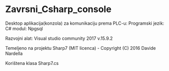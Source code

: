 # Zavrsni_Csharp_console

Desktop aplikacija(konzola) za komunikaciju prema PLC-u:
Programski jezik:
C#
modul:  Npgsql

Razvojni alat:
Visual studio community 2017 v.15.9.2

Temeljeno na projektu Sharp7 (MIT licenca) - Copyright (C) 2016 Davide Nardella

Korištena klasa Sharp7.cs
